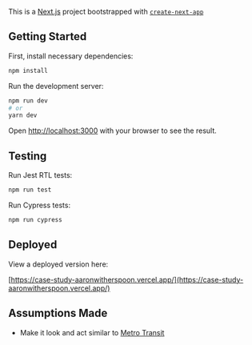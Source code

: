 This is a [Next.js](https://nextjs.org/) project bootstrapped with [`create-next-app`](https://github.com/vercel/next.js/tree/canary/packages/create-next-app)

## Getting Started

First, install necessary dependencies:

```bash
npm install
```

Run the development server:

```bash
npm run dev
# or
yarn dev
```

Open [http://localhost:3000](http://localhost:3000) with your browser to see the result.



## Testing

Run Jest RTL tests:

```bash
npm run test
```

Run Cypress tests:

```bash
npm run cypress
```


## Deployed

View a deployed version here:

[https://case-study-aaronwitherspoon.vercel.app/](https://case-study-aaronwitherspoon.vercel.app/)



## Assumptions Made

- Make it look and act similar to [Metro Transit](https://www.metrotransit.org/nextrip/)
